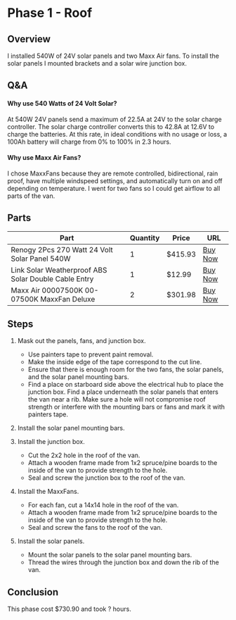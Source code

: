 # Phase 1 - Roof

## Overview

I installed 540W of 24V solar panels and two Maxx Air fans. To install the solar panels I mounted brackets and a solar wire junction box.

## Q&A

#### Why use 540 Watts of 24 Volt Solar?

At 540W 24V panels send a maximum of 22.5A at 24V to the solar charge controller. The solar charge controller converts this to 42.8A at 12.6V to charge the batteries. At this rate, in ideal conditions with no usage or loss, a 100Ah battery will charge from 0% to 100% in 2.3 hours.

#### Why use Maxx Air Fans?

I chose MaxxFans because they are remote controlled, bidirectional, rain proof, have multiple windspeed settings, and automatically turn on and off depending on temperature. I went for two fans so I could get airflow to all parts of the van.


## Parts

| Part | Quantity | Price | URL |
| --- | --- | --- | --- |
| Renogy 2Pcs 270 Watt 24 Volt Solar Panel 540W | 1 | $415.93 | [Buy Now](https://www.amazon.com/Renogy-2Pcs-Residential-Commercial-Multi-Panel/dp/B07K3XL5ZR)
| Link Solar Weatherproof ABS Solar Double Cable Entry | 1 | $12.99 | [Buy Now](https://www.amazon.com/Link-Solar-Weatherproof-Project-Campervan/dp/B0111RNZDY)
| Maxx Air 00007500K 00-07500K MaxxFan Deluxe | 2 | $301.98 | [Buy Now](https://www.amazon.com/Maxx-Air-00007500K-00-07500K-Remote-Smoke/dp/B002OW5JG2)


## Steps

1. Mask out the panels, fans, and junction box.
    - Use painters tape to prevent paint removal.
    - Make the inside edge of the tape correspond to the cut line.
    - Ensure that there is enough room for the two fans, the solar panels, and the solar panel mounting bars.
    - Find a place on starboard side above the electrical hub to place the junction box. Find a place underneath the solar panels that enters the van near a rib. Make sure a hole will not compromise roof strength or interfere with the mounting bars or fans and mark it with painters tape.

2. Install the solar panel mounting bars.

3. Install the junction box.
    - Cut the 2x2 hole in the roof of the van.
    - Attach a wooden frame made from 1x2 spruce/pine boards to the inside of the van to provide strength to the hole.
    - Seal and screw the junction box to the roof of the van.

4. Install the MaxxFans.
    - For each fan, cut a 14x14 hole in the roof of the van.
    - Attach a wooden frame made from 1x2 spruce/pine boards to the inside of the van to provide strength to the hole.
    - Seal and screw the fans to the roof of the van.

5. Install the solar panels.
    - Mount the solar panels to the solar panel mounting bars.
    - Thread the wires through the junction box and down the rib of the van.

## Conclusion

This phase cost $730.90 and took ? hours.
